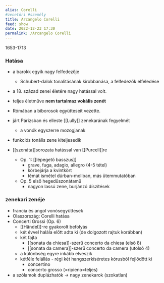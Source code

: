```yaml
---
alias: Corelli
#zenetöri #személy
title: Arcangelo Corelli
feed: show
date: 2022-12-23 17:30
permalink: /Arcangelo Corelli
---
```


1653-1713

### Hatása
- a barokk egyik nagy felfedezője
	- Schubert-dalok tonalitásának kirobbanása, a felfedezők elfeledése 
- a 18. század zenei életére nagy hatással volt.
- teljes életműve **nem tartalmaz vokális zenét**
- Rómában a bíborosok együtteseit vezette.
- járt Párizsban és elleste [[Lully]] zenekarának fegyelmét
	- a vonók egyszerre mozogjanak
- funkciós tonális zene kiteljesedik
	
- [[szonáta]]sorozata hatással van [[Purcell]]re
	* Op. 1: [[lépegető basszus]]
		* grave, fuga, adagio, allegro (4-5 tétel)
		* körbejárja a kvintkört
		* témát ismétel dúrban-mollban, más ütemmutatóban
	- Op. 5 első hegedűszonátamű
		- nagyon lassú zene, burjánzó díszítések
	
### zenekari zenéje
- francia és angol vonósegyüttesek
- Olaszország: Corelli hatása
- Concerti Grossi (Op. 6)
	- [[Händel]]-re gyakorolt befolyás
	- két évvel halála előtt adta ki (de dolgozott rajtuk korábban)
	- két fajta
		- [[sonata da chiesa]]-szerű concerto da chiesa (első 8)
		- [[sonata da camera]]-szerű concerto da camera (utolsó 4)
	- a különbség egyre inkább elveszik
	- kétféle felállás - régi két hangszerkíséretes kórusból fejlődött ki
		- concertino
		- concerto grosso (=ripieno=teljes)
- a szólamok duplázhatók -> nagy zenekarok (szokatlan)